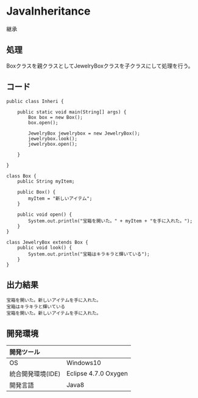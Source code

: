 # JavaInheritance
継承

## 処理
Boxクラスを親クラスとしてJewelryBoxクラスを子クラスにして処理を行う。

## コード
```
public class Inheri {

	public static void main(String[] args) {
		Box box = new Box();
		box.open();

		JewelryBox jewelrybox = new JewelryBox();
		jewelrybox.look();
		jewelrybox.open();

	}

}

class Box {
	public String myItem;

	public Box() {
		myItem = "新しいアイテム";
	}

	public void open() {
		System.out.println("宝箱を開いた。" + myItem + "を手に入れた。");
	}
}

class JewelryBox extends Box {
	public void look() {
		System.out.println("宝箱はキラキラと輝いている");
	}
}
```

## 出力結果  
```
宝箱を開いた。新しいアイテムを手に入れた。
宝箱はキラキラと輝いている
宝箱を開いた。新しいアイテムを手に入れた。
```
  
## 開発環境
| 開発ツール |  |
|:-|:-|
| OS | Windows10 |
| 統合開発環境(IDE) | Eclipse 4.7.0 Oxygen |
| 開発言語 | Java8 |
